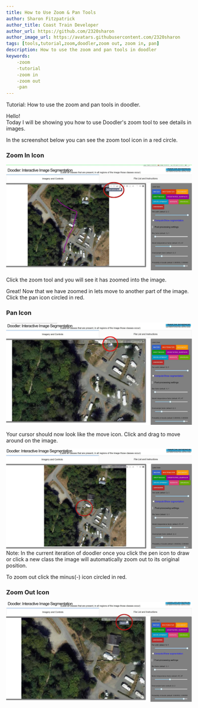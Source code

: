 ```yaml
---
title: How to Use Zoom & Pan Tools
author: Sharon Fitzpatrick
author_title: Coast Train Developer
author_url: https://github.com/2320sharon
author_image_url: https://avatars.githubusercontent.com/2320sharon
tags: [tools,tutorial,zoom,doodler,zoom out, zoom in, pan]
description: How to use the zoom and pan tools in doodler
keywords: 
    -zoom
    -tutorial
    -zoom in
    -zoom out
    -pan
---
```

Tutorial: How to use the zoom and pan tools in doodler.
<!--truncate-->

Hello!  
Today I will be showing you how to use Doodler's zoom tool to see details in images.

In the screenshot below you can see the zoom tool icon in a red circle.
### Zoom In Icon
![Image](../static/img/blog_images/erase_tool_ps.jpg)

Click the zoom tool and you will see it has zoomed into the image.

Great! Now that we have zoomed in lets move to another part of the image. Click the pan icon circled in red.
### Pan Icon
![Image](../static/img/blog_images/pan_ps.jpg)

Your cursor should now look like the move icon. Click and drag to move around on the image.

![Image](../static/img/blog_images/pan_cursor_ps.jpg)
Note: In the current iteration of doodler once you click the pen icon to draw or click a new class the image will automatically zoom out to its original position. 

To zoom out click the minus(-) icon circled in red.
### Zoom Out Icon
![Image](../static/img/blog_images/zoom_out_ps.jpg)





